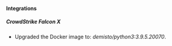 #### Integrations
##### CrowdStrike Falcon X
- Upgraded the Docker image to: *demisto/python3:3.9.5.20070*.
